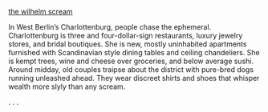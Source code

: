 


<ins> the wilhelm scream</ins>

   In West Berlin’s Charlottenburg, people chase the ephemeral. Charlottenburg is three and four-dollar-sign restaurants, luxury jewelry stores, and bridal boutiques. She is new, mostly uninhabited apartments furnished with Scandinavian style dining tables and ceiling chandeliers. She is kempt trees, wine and cheese over groceries, and below average sushi. Around midday, old couples traipse about the district with pure-bred dogs running unleashed ahead. They wear discreet shirts and shoes that whisper wealth more slyly than any scream. 


.
.
.
